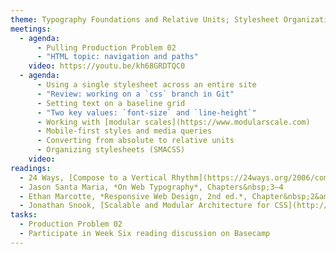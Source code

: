 ```yaml
---
theme: Typography Foundations and Relative Units; Stylesheet Organization, Media Queries
meetings:
  - agenda:
      - Pulling Production Problem 02
      - "HTML topic: navigation and paths"
    video: https://youtu.be/kh68GRDTQC0
  - agenda:
      - Using a single stylesheet across an entire site
      - "Review: working on a `css` branch in Git"
      - Setting text on a baseline grid
      - "Two key values: `font-size` and `line-height`"
      - Working with [modular scales](https://www.modularscale.com)
      - Mobile-first styles and media queries
      - Converting from absolute to relative units
      - Organizing stylesheets (SMACSS)    
    video:
readings:
  - 24 Ways, [Compose to a Vertical Rhythm](https://24ways.org/2006/compose-to-a-vertical-rhythm)
  - Jason Santa Maria, *On Web Typography*, Chapters&nbsp;3–4
  - Ethan Marcotte, *Responsive Web Design, 2nd ed.*, Chapter&nbsp;2&amp;4
  - Jonathan Snook, [Scalable and Modular Architecture for CSS](http://smacss.com/), Introduction; Chapters&nbsp;3–4
tasks:
  - Production Problem 02
  - Participate in Week Six reading discussion on Basecamp
---
```

